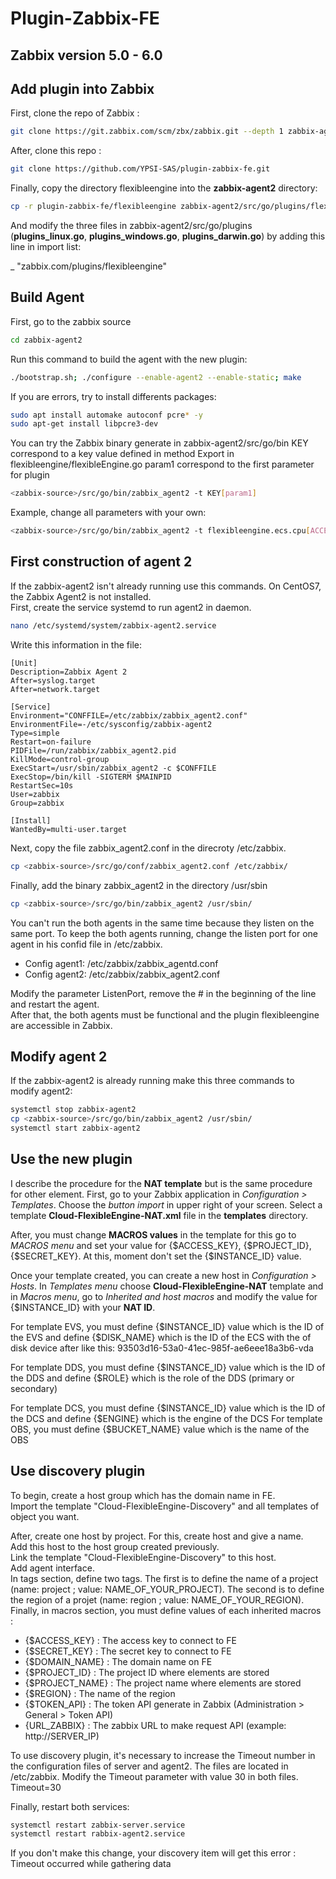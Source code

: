 # Plugin-Zabbix-FE

## Zabbix version 5.0 - 6.0
## Add plugin into Zabbix

First, clone the repo of Zabbix :

```sh
git clone https://git.zabbix.com/scm/zbx/zabbix.git --depth 1 zabbix-agent2
```

After, clone this repo :
```sh
git clone https://github.com/YPSI-SAS/plugin-zabbix-fe.git
```

Finally, copy the directory flexibleengine into the **zabbix-agent2** directory:
```sh
cp -r plugin-zabbix-fe/flexibleengine zabbix-agent2/src/go/plugins/flexibleengine
```

And modify the three files in zabbix-agent2/src/go/plugins (**plugins_linux.go**, **plugins_windows.go**, **plugins_darwin.go**) by adding this line in import list:

_ "zabbix.com/plugins/flexibleengine"


## Build Agent

First, go to the zabbix source
```sh
cd zabbix-agent2
```

Run this command to build the agent with the new plugin:
```sh
./bootstrap.sh; ./configure --enable-agent2 --enable-static; make
```
If you are errors, try to install differents packages:
```sh
sudo apt install automake autoconf pcre* -y
sudo apt-get install libpcre3-dev
```

You can try the Zabbix binary generate in zabbix-agent2/src/go/bin
KEY correspond to a key value defined in method Export in flexibleengine/flexibleEngine.go
param1 correspond to the first parameter for plugin
```sh
<zabbix-source>/src/go/bin/zabbix_agent2 -t KEY[param1]
```
Example, change all parameters with your own:
```sh
<zabbix-source>/src/go/bin/zabbix_agent2 -t flexibleengine.ecs.cpu[ACCESS_KEY,SECRET_KEY,PROJECT_ID,INSTANCE_ID,REGION,FRAME,PERIOD,FILTER]
```

## First construction of agent 2
If the zabbix-agent2 isn't already running use this commands. On CentOS7, the Zabbix Agent2 is not installed.  </br>
First, create the service systemd to run agent2 in daemon. 
```sh
nano /etc/systemd/system/zabbix-agent2.service
```
Write this information in the file:
```
[Unit]
Description=Zabbix Agent 2
After=syslog.target
After=network.target

[Service]
Environment="CONFFILE=/etc/zabbix/zabbix_agent2.conf"
EnvironmentFile=-/etc/sysconfig/zabbix-agent2
Type=simple
Restart=on-failure
PIDFile=/run/zabbix/zabbix_agent2.pid
KillMode=control-group
ExecStart=/usr/sbin/zabbix_agent2 -c $CONFFILE
ExecStop=/bin/kill -SIGTERM $MAINPID
RestartSec=10s
User=zabbix
Group=zabbix

[Install]
WantedBy=multi-user.target
```

Next, copy the file zabbix_agent2.conf in the direcroty /etc/zabbix.
```sh
cp <zabbix-source>/src/go/conf/zabbix_agent2.conf /etc/zabbix/
```

Finally, add the binary zabbix_agent2 in the directory /usr/sbin
```sh
cp <zabbix-source>/src/go/bin/zabbix_agent2 /usr/sbin/
```

You can't run the both agents in the same time because they listen on the same port. To keep the both agents running, change the listen port for one agent in his confid file in /etc/zabbix. 
* Config agent1: /etc/zabbix/zabbix_agentd.conf
* Config agent2: /etc/zabbix/zabbix_agent2.conf

Modify the parameter ListenPort, remove the # in the beginning of the line and restart the agent. </br>
After that, the both agents must be functional and the plugin flexibleengine are accessible in Zabbix. 

## Modify agent 2
If the zabbix-agent2 is already running make this three commands to modify agent2:
```sh
systemctl stop zabbix-agent2
cp <zabbix-source>/src/go/bin/zabbix_agent2 /usr/sbin/
systemctl start zabbix-agent2
```

## Use the new plugin

I describe the procedure for the **NAT template** but is the same procedure for other element.
First, go to your Zabbix application in *Configuration > Templates*. Choose the *button import* in upper right of your screen. Select a template **Cloud-FlexibleEngine-NAT.xml** file in the **templates** directory.

After, you must change **MACROS values** in the template for this go to *MACROS menu* and set your value for {$ACCESS_KEY}, {$PROJECT_ID}, {$SECRET_KEY}. At this, moment don't set the {$INSTANCE_ID} value.

Once your template created, you can create a new host in *Configuration > Hosts*. In *Templates menu* choose **Cloud-FlexibleEngine-NAT** template and in *Macros menu*, go to *Inherited and host macros* and modify the value for {$INSTANCE_ID} with your **NAT ID**. 

For template EVS, you must define {$INSTANCE_ID} value which is the ID of the EVS and define {$DISK_NAME} which is the ID of the ECS with the of disk device after like this: 93503d16-53a0-41ec-985f-ae6eee18a3b6-vda

For template DDS, you must define {$INSTANCE_ID} value which is the ID of the DDS and define {$ROLE} which is the role of the DDS (primary or secondary)

For template DCS, you must define {$INSTANCE_ID} value which is the ID of the DCS and define {$ENGINE} which is the engine of the DCS
For template OBS, you must define {$BUCKET_NAME} value which is the name of the OBS

## Use discovery plugin
To begin, create a host group which has the domain name in FE. <br> Import the template "Cloud-FlexibleEngine-Discovery" and all templates of object you want. 

After, create one host by project. For this, create host and give a name. <br>
Add this host to the host group created previously.<br>
Link the template "Cloud-FlexibleEngine-Discovery" to this host. <br>
Add agent interface.<br>
In tags section, define two tags. The first is to define the name of a project (name: project ; value: NAME_OF_YOUR_PROJECT). The second is to define the region of a projet (name: region ; value: NAME_OF_YOUR_REGION).<br>
Finally, in macros section, you must define values of each inherited macros : 
* {$ACCESS_KEY} : The access key to connect to FE
* {$SECRET_KEY} : The secret key to connect to FE
* {$DOMAIN_NAME} : The domain name on FE
* {$PROJECT_ID} : The project ID where elements are stored
* {$PROJECT_NAME} : The project name where elements are stored
* {$REGION} : The name of the region
* {$TOKEN_API} : The token API generate in Zabbix (Administration > General > Token API)
* {URL_ZABBIX} : The zabbix URL to make request API (example: http://SERVER_IP)

To use discovery plugin, it's necessary to increase the Timeout number in the configuration files of server and agent2. The files are located in /etc/zabbix. Modify the Timeout parameter with value 30 in both files. <br>
Timeout=30

Finally, restart both services:
```sh
systemctl restart zabbix-server.service
systemctl restart rabbix-agent2.service
```

If you don't make this change, your discovery item will get this error : Timeout occurred while gathering data
